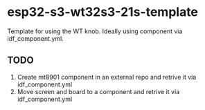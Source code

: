 # esp32-s3-wt32s3-21s-template

Template for using the WT knob. Ideally using component via idf_component.yml.


## TODO

1. Create mt8901 component in an external repo and retrive it via idf_component.yml
2. Move screen and board to a component and retrive it via idf_component.yml 
